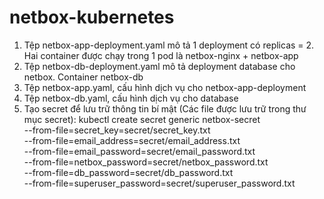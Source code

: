 # netbox-kubernetes
1. Tệp netbox-app-deployment.yaml mô tả 1 deployment có replicas = 2. Hai container được chạy trong 1 pod là netbox-nginx + netbox-app
2. Tệp netbox-db-deployment.yaml mô tả deployment database cho netbox. Container netbox-db
3. Tệp netbox-app.yaml, cấu hình dịch vụ cho netbox-app-deployment
4. Tệp netbox-db.yaml, cấu hình dịch vụ cho database
5. Tạo secret để lưu trữ thông tin bí mật (Các file được lưu trữ trong thư mục secret):
kubectl create secret generic netbox-secret \
  --from-file=secret_key=secret/secret_key.txt \
  --from-file=email_address=secret/email_address.txt \
  --from-file=email_password=secret/email_password.txt \
  --from-file=netbox_password=secret/netbox_password.txt \
  --from-file=db_password=secret/db_password.txt \
  --from-file=superuser_password=secret/superuser_password.txt
